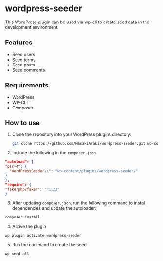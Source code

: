 # wordpress-seeder

This WordPress plugin can be used via wp-cli to create seed data in the development environment.

## Features

- Seed users
- Seed terms
- Seed posts
- Seed comments

## Requirements

- WordPress
- WP-CLI
- Composer

## How to use

1. Clone the repository into your WordPress plugins directory:

   ```sh
   git clone https://github.com/MasakiAraki/wordpress-seeder.git wp-content/plugins/wordpress-seeder
   ```

2. Include the following in the `composer.json`

```json
"autoload": {
"psr-4": {
  "WordPressSeeder\\": "wp-content/plugins/wordpress-seeder/"
}
},
"require": {
"fakerphp/faker": "^1.23"
}
```

3. After updating `composer.json`, run the following command to install dependencies and update the autoloader:

```sh
composer install
```

4. Active the plugin

```sh
wp plugin activate wordpress-seeder
```

5. Run the command to create the seed

```sh
wp seed all
```
